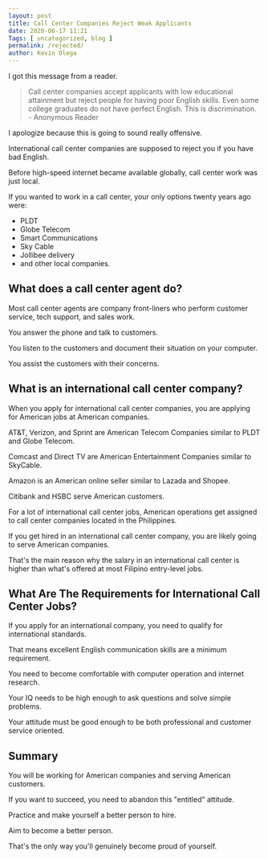 ```yaml
--- 
layout: post 
title: Call Center Companies Reject Weak Applicants
date: 2020-06-17 11:21
Tags: [ uncategorized, blog ]
permalink: /rejected/ 
author: Kevin Olega 
--- 
```

I got this message from a reader.

> Call center companies accept applicants with low educational attainment but reject people for having poor English skills. Even some college graduates do not have perfect English. This is discrimination. - Anonymous Reader

I apologize because this is going to sound really offensive.

International call center companies are supposed to reject you if you have bad English.

Before high-speed internet became available globally, call center work was just local.

If you wanted to work in a call center, your only options twenty years ago were: 

- PLDT 
- Globe Telecom 
- Smart Communications
- Sky Cable 
- Jollibee delivery
- and other local companies.

## What does a call center agent do?

Most call center agents are company front-liners who perform customer service, tech support, and sales work.

You answer the phone and talk to customers.

You listen to the customers and document their situation on your computer.

You assist the customers with their concerns.

## What is an international call center company?

When you apply for international call center companies, you are applying for American jobs at American companies.

AT&T, Verizon, and Sprint are American Telecom Companies similar to PLDT and Globe Telecom.

Comcast and Direct TV are American Entertainment Companies similar to SkyCable.

Amazon is an American online seller similar to Lazada and Shopee.

Citibank and HSBC serve American customers.

For a lot of international call center jobs, American operations get assigned to call center companies located in the Philippines.

If you get hired in an international call center company, you are likely going to serve American companies.

That's the main reason why the salary in an international call center is higher than what's offered at most Filipino entry-level jobs.

## What Are The Requirements for International Call Center Jobs?

If you apply for an international company, you need to qualify for international standards.

That means excellent English communication skills are a minimum requirement.

You need to become comfortable with computer operation and internet research.

Your IQ needs to be high enough to ask questions and solve simple problems.

Your attitude must be good enough to be both professional and customer service oriented.

## Summary

You will be working for American companies and serving American customers.

If you want to succeed, you need to abandon this "entitled" attitude.

Practice and make yourself a better person to hire.

Aim to become a better person.

That's the only way you'll genuinely become proud of yourself.